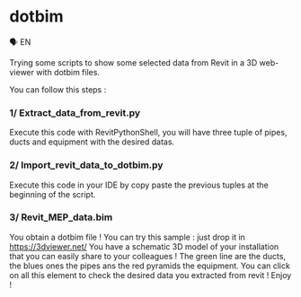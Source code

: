 # dotbim

🗣️ EN

Trying some scripts to show some selected data from Revit in a 3D web-viewer with dotbim files.

You can follow this steps :

### 1/ Extract_data_from_revit.py

Execute this code with RevitPythonShell, you will have three tuple of pipes, ducts and equipment with the desired datas.

### 2/ Import_revit_data_to_dotbim.py

Execute this code in your IDE by copy paste the previous tuples at the beginning of the script.

### 3/ Revit_MEP_data.bim

You obtain a dotbim file ! You can try this sample : just drop it in https://3dviewer.net/
You have a schematic 3D model of your installation that you can easily share to your colleagues !
The green line are the ducts, the blues ones the pipes ans the red pyramids the equipment.
You can click on all this element to check the desired data you extracted from revit !
Enjoy !

